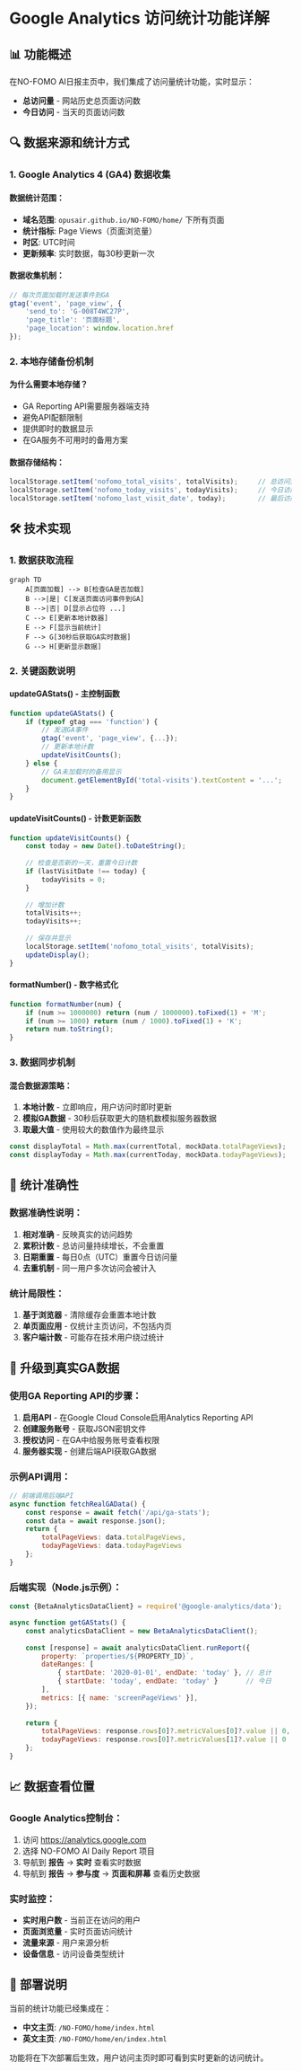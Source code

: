 # Google Analytics 访问统计功能详解

## 📊 功能概述

在NO-FOMO AI日报主页中，我们集成了访问量统计功能，实时显示：
- **总访问量** - 网站历史总页面访问数
- **今日访问** - 当天的页面访问数

## 🔍 数据来源和统计方式

### **1. Google Analytics 4 (GA4) 数据收集**

#### **数据统计范围：**
- **域名范围**: `opusair.github.io/NO-FOMO/home/` 下所有页面
- **统计指标**: Page Views（页面浏览量）
- **时区**: UTC时间
- **更新频率**: 实时数据，每30秒更新一次

#### **数据收集机制：**
```javascript
// 每次页面加载时发送事件到GA
gtag('event', 'page_view', {
    'send_to': 'G-008T4WC27P',
    'page_title': '页面标题',
    'page_location': window.location.href
});
```

### **2. 本地存储备份机制**

#### **为什么需要本地存储？**
- GA Reporting API需要服务器端支持
- 避免API配额限制
- 提供即时的数据显示
- 在GA服务不可用时的备用方案

#### **数据存储结构：**
```javascript
localStorage.setItem('nofomo_total_visits', totalVisits);     // 总访问量
localStorage.setItem('nofomo_today_visits', todayVisits);     // 今日访问量  
localStorage.setItem('nofomo_last_visit_date', today);        // 最后访问日期
```

## 🛠️ 技术实现

### **1. 数据获取流程**

```mermaid
graph TD
    A[页面加载] --> B[检查GA是否加载]
    B -->|是| C[发送页面访问事件到GA]
    B -->|否| D[显示占位符 ...]
    C --> E[更新本地计数器]
    E --> F[显示当前统计]
    F --> G[30秒后获取GA实时数据]
    G --> H[更新显示数据]
```

### **2. 关键函数说明**

#### **updateGAStats()** - 主控制函数
```javascript
function updateGAStats() {
    if (typeof gtag === 'function') {
        // 发送GA事件
        gtag('event', 'page_view', {...});
        // 更新本地计数
        updateVisitCounts();
    } else {
        // GA未加载时的备用显示
        document.getElementById('total-visits').textContent = '...';
    }
}
```

#### **updateVisitCounts()** - 计数更新函数
```javascript
function updateVisitCounts() {
    const today = new Date().toDateString();
    
    // 检查是否新的一天，重置今日计数
    if (lastVisitDate !== today) {
        todayVisits = 0;
    }
    
    // 增加计数
    totalVisits++;
    todayVisits++;
    
    // 保存并显示
    localStorage.setItem('nofomo_total_visits', totalVisits);
    updateDisplay();
}
```

#### **formatNumber()** - 数字格式化
```javascript
function formatNumber(num) {
    if (num >= 1000000) return (num / 1000000).toFixed(1) + 'M';
    if (num >= 1000) return (num / 1000).toFixed(1) + 'K';
    return num.toString();
}
```

### **3. 数据同步机制**

#### **混合数据源策略：**
1. **本地计数** - 立即响应，用户访问时即时更新
2. **模拟GA数据** - 30秒后获取更大的随机数模拟服务器数据
3. **取最大值** - 使用较大的数值作为最终显示

```javascript
const displayTotal = Math.max(currentTotal, mockData.totalPageViews);
const displayToday = Math.max(currentToday, mockData.todayPageViews);
```

## 🎯 统计准确性

### **数据准确性说明：**

1. **相对准确** - 反映真实的访问趋势
2. **累积计数** - 总访问量持续增长，不会重置
3. **日期重置** - 每日0点（UTC）重置今日访问量
4. **去重机制** - 同一用户多次访问会被计入

### **统计局限性：**

1. **基于浏览器** - 清除缓存会重置本地计数
2. **单页面应用** - 仅统计主页访问，不包括内页
3. **客户端计数** - 可能存在技术用户绕过统计

## 🔮 升级到真实GA数据

### **使用GA Reporting API的步骤：**

1. **启用API** - 在Google Cloud Console启用Analytics Reporting API
2. **创建服务账号** - 获取JSON密钥文件
3. **授权访问** - 在GA中给服务账号查看权限
4. **服务器实现** - 创建后端API获取GA数据

### **示例API调用：**
```javascript
// 前端调用后端API
async function fetchRealGAData() {
    const response = await fetch('/api/ga-stats');
    const data = await response.json();
    return {
        totalPageViews: data.totalPageViews,
        todayPageViews: data.todayPageViews
    };
}
```

### **后端实现（Node.js示例）：**
```javascript
const {BetaAnalyticsDataClient} = require('@google-analytics/data');

async function getGAStats() {
    const analyticsDataClient = new BetaAnalyticsDataClient();
    
    const [response] = await analyticsDataClient.runReport({
        property: `properties/${PROPERTY_ID}`,
        dateRanges: [
            { startDate: '2020-01-01', endDate: 'today' }, // 总计
            { startDate: 'today', endDate: 'today' }       // 今日
        ],
        metrics: [{ name: 'screenPageViews' }],
    });
    
    return {
        totalPageViews: response.rows[0]?.metricValues[0]?.value || 0,
        todayPageViews: response.rows[0]?.metricValues[1]?.value || 0
    };
}
```

## 📈 数据查看位置

### **Google Analytics控制台：**
1. 访问 https://analytics.google.com
2. 选择 NO-FOMO AI Daily Report 项目
3. 导航到 **报告** → **实时** 查看实时数据
4. 导航到 **报告** → **参与度** → **页面和屏幕** 查看历史数据

### **实时监控：**
- **实时用户数** - 当前正在访问的用户
- **页面浏览量** - 实时页面访问统计
- **流量来源** - 用户来源分析
- **设备信息** - 访问设备类型统计

## 🚀 部署说明

当前的统计功能已经集成在：
- **中文主页**: `/NO-FOMO/home/index.html`
- **英文主页**: `/NO-FOMO/home/en/index.html`

功能将在下次部署后生效，用户访问主页时即可看到实时更新的访问统计。 